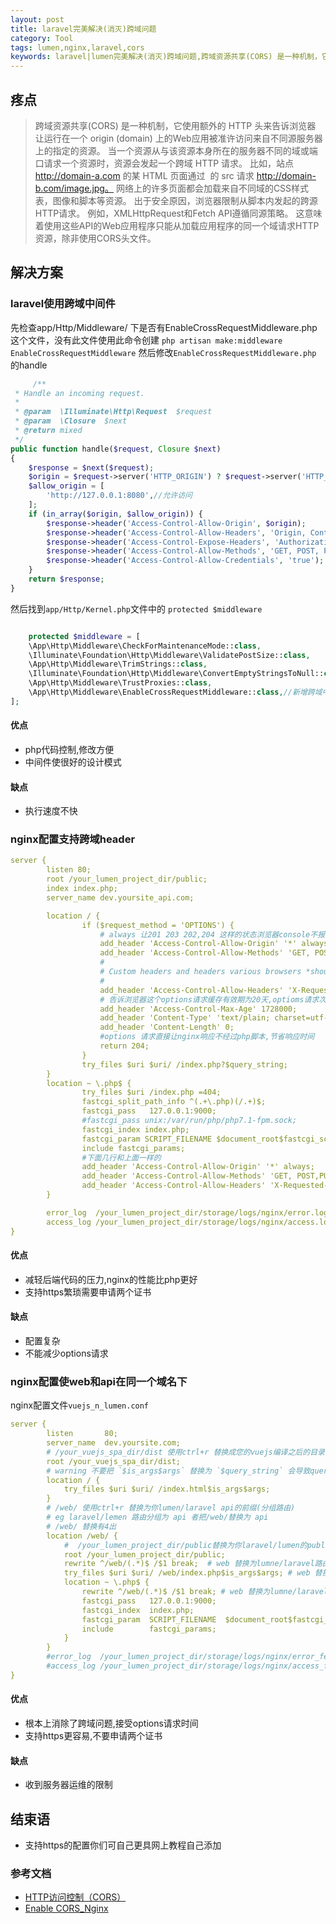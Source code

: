 ```yaml
---
layout: post
title: laravel完美解决(消灭)跨域问题
category: Tool
tags: lumen,nginx,laravel,cors
keywords: laravel|lumen完美解决(消灭)跨域问题,跨域资源共享(CORS) 是一种机制，它使用额外的 HTTP 头来告诉浏览器  让运行在一个 origin (domain) 上的Web应用被准许访问来自不同源服务器上的指定的资源。
---
```


## 疼点
> 跨域资源共享(CORS) 是一种机制，它使用额外的 HTTP 头来告诉浏览器  让运行在一个 origin (domain) 上的Web应用被准许访问来自不同源服务器上的指定的资源。
> 当一个资源从与该资源本身所在的服务器不同的域或端口请求一个资源时，资源会发起一个跨域 HTTP 请求。
> 比如，站点 http://domain-a.com 的某 HTML 页面通过 <img> 的 src 请求 http://domain-b.com/image.jpg。
> 网络上的许多页面都会加载来自不同域的CSS样式表，图像和脚本等资源。
> 出于安全原因，浏览器限制从脚本内发起的跨源HTTP请求。
> 例如，XMLHttpRequest和Fetch API遵循同源策略。 这意味着使用这些API的Web应用程序只能从加载应用程序的同一个域请求HTTP资源，除非使用CORS头文件。

## 解决方案
### laravel使用跨域中间件
先检查app/Http/Middleware/ 下是否有EnableCrossRequestMiddleware.php 这个文件，没有此文件使用此命令创建
`php artisan make:middleware EnableCrossRequestMiddleware`
然后修改`EnableCrossRequestMiddleware.php` 的handle
```php
     /**
 * Handle an incoming request.
 *
 * @param  \Illuminate\Http\Request  $request
 * @param  \Closure  $next
 * @return mixed
 */
public function handle($request, Closure $next)
{
    $response = $next($request);
    $origin = $request->server('HTTP_ORIGIN') ? $request->server('HTTP_ORIGIN') : '';
    $allow_origin = [
        'http://127.0.0.1:8080',//允许访问
    ];
    if (in_array($origin, $allow_origin)) {
        $response->header('Access-Control-Allow-Origin', $origin);
        $response->header('Access-Control-Allow-Headers', 'Origin, Content-Type, Cookie, X-CSRF-TOKEN, Accept, Authorization, X-XSRF-TOKEN');
        $response->header('Access-Control-Expose-Headers', 'Authorization, authenticated');
        $response->header('Access-Control-Allow-Methods', 'GET, POST, PATCH, PUT, OPTIONS');
        $response->header('Access-Control-Allow-Credentials', 'true');
    }
    return $response;
}
```

然后找到`app/Http/Kernel.php`文件中的 `protected $middleware`
```php

    protected $middleware = [
    \App\Http\Middleware\CheckForMaintenanceMode::class,
    \Illuminate\Foundation\Http\Middleware\ValidatePostSize::class,
    \App\Http\Middleware\TrimStrings::class,
    \Illuminate\Foundation\Http\Middleware\ConvertEmptyStringsToNull::class,
    \App\Http\Middleware\TrustProxies::class,
    \App\Http\Middleware\EnableCrossRequestMiddleware::class,//新增跨域中间件
];
```
#### 优点
- php代码控制,修改方便
- 中间件使很好的设计模式

#### 缺点
- 执行速度不快

### nginx配置支持跨域header
```yaml
server {
        listen 80;
        root /your_lumen_project_dir/public;
        index index.php;
        server_name dev.yoursite_api.com;

        location / {
                if ($request_method = 'OPTIONS') {
                    # always 让201 203 202,204 这样的状态浏览器console不报错
                    add_header 'Access-Control-Allow-Origin' '*' always;
                    add_header 'Access-Control-Allow-Methods' 'GET, POST, PUT, DELTE, PATCH,OPTIONS';
                    #
                    # Custom headers and headers various browsers *should* be OK with but aren't
                    #
                    add_header 'Access-Control-Allow-Headers' 'X-Requested-With,Content-Type,Authorization';
                    # 告诉浏览器这个options请求缓存有效期为20天,optioms请求次数.使app更流畅
                    add_header 'Access-Control-Max-Age' 1728000;
                    add_header 'Content-Type' 'text/plain; charset=utf-8';
                    add_header 'Content-Length' 0;
                    #options 请求直接让nginx响应不经过php脚本,节省响应时间
                    return 204;
                }
                try_files $uri $uri/ /index.php?$query_string;
        }
        location ~ \.php$ {
                try_files $uri /index.php =404;
                fastcgi_split_path_info ^(.+\.php)(/.+)$;
		        fastcgi_pass   127.0.0.1:9000;
                #fastcgi_pass unix:/var/run/php/php7.1-fpm.sock;
                fastcgi_index index.php;
                fastcgi_param SCRIPT_FILENAME $document_root$fastcgi_script_name;
                include fastcgi_params;
                #下面几行和上面一样的
                add_header 'Access-Control-Allow-Origin' '*' always;
                add_header 'Access-Control-Allow-Methods' 'GET, POST,PUT,DELTE,PATCH,OPTIONS';
                add_header 'Access-Control-Allow-Headers' 'X-Requested-With,Content-Type,Authorization';
        }

        error_log  /your_lumen_project_dir/storage/logs/nginx/error.log;
        access_log /your_lumen_project_dir/storage/logs/nginx/access.log;
}

```
#### 优点
- 减轻后端代码的压力,nginx的性能比php更好
- 支持https繁琐需要申请两个证书

#### 缺点
- 配置复杂
- 不能减少options请求

### nginx配置使web和api在同一个域名下
nginx配置文件`vuejs_n_lumen.conf`
```yaml
server {
        listen       80;
        server_name  dev.yoursite.com;
        # /your_vuejs_spa_dir/dist 使用ctrl+r 替换成您的vuejs编译之后的目录
        root /your_vuejs_spa_dir/dist;
        # warning 不要把 `$is_args$args` 替换为 `$query_string` 会导致query参数应用中接收不到 
        location / {
            try_files $uri $uri/ /index.html$is_args$args;
        }
        # /web/ 使用ctrl+r 替换为你lumen/laravel api的前缀(分组路由)
        # eg laravel/lemen 路由分组为 api 者把/web/替换为 api
        # /web/ 替换有4出
        location /web/ {
            #  /your_lumen_project_dir/public替换为你laravel/lumen的public目录
            root /your_lumen_project_dir/public;
            rewrite ^/web/(.*)$ /$1 break;  # web 替换为lumne/laravel路由分组prefix的值api
            try_files $uri $uri/ /web/index.php$is_args$args; # web 替换为lumne/laravel路由分组prefix的值api
            location ~ \.php$ {
                rewrite ^/web/(.*)$ /$1 break; # web 替换为lumne/laravel路由分组prefix的值api
                fastcgi_pass   127.0.0.1:9000;
                fastcgi_index  index.php;
                fastcgi_param  SCRIPT_FILENAME  $document_root$fastcgi_script_name;
                include        fastcgi_params;
            }
        }
        #error_log  /your_lumen_project_dir/storage/logs/nginx/error_fe.log;
        #access_log /your_lumen_project_dir/storage/logs/nginx/access_fe.log;
}
```

#### 优点
- 根本上消除了跨域问题,接受options请求时间
- 支持https更容易,不要申请两个证书

#### 缺点
- 收到服务器运维的限制

## 结束语
- 支持https的配置你们可自己更具网上教程自己添加

### 参考文档
- [HTTP访问控制（CORS）](https://developer.mozilla.org/zh-CN/docs/Web/HTTP/Access_control_CORS)
- [Enable CORS_Nginx](https://enable-cors.org/server_nginx.html)
